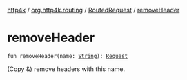 [http4k](../../index.md) / [org.http4k.routing](../index.md) / [RoutedRequest](index.md) / [removeHeader](./remove-header.md)

# removeHeader

`fun removeHeader(name: `[`String`](https://kotlinlang.org/api/latest/jvm/stdlib/kotlin/-string/index.html)`): `[`Request`](../../org.http4k.core/-request/index.md)

(Copy &amp;) remove headers with this name.

